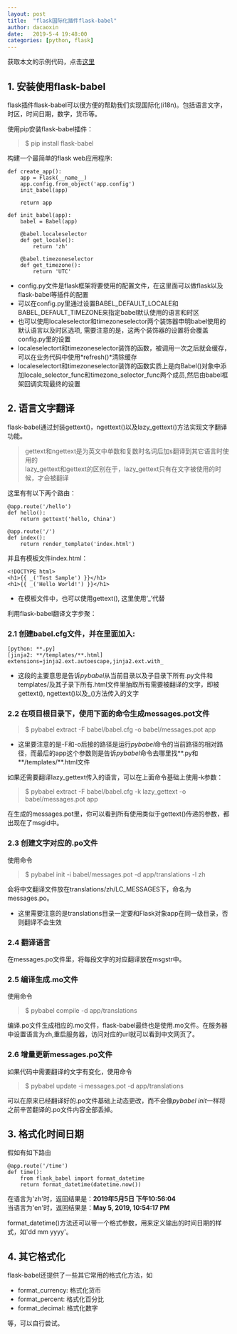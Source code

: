```yaml
---
layout: post
title:  "flask国际化插件flask-babel"
author: dacaoxin
date:   2019-5-4 19:48:00
categories: [python, flask]
---
```


获取本文的示例代码，点击[这里](https://github.com/caoxin1988/flask_demo/tree/master/babel)

## 1. 安装使用flask-babel

flask插件flask-babel可以很方便的帮助我们实现国际化(i18n)。包括语言文字，时区，时间日期，数字，货币等。

使用pip安装flask-babel插件：

> $ pip install flask-babel

构建一个最简单的flask web应用程序:

```
def create_app():
    app = Flask(__name__)
    app.config.from_object('app.config')
    init_babel(app)

    return app

def init_babel(app):
    babel = Babel(app)

    @babel.localeselector
    def get_locale():
        return 'zh'

    @babel.timezoneselector
    def get_timezone():
        return 'UTC'
```
* config.py文件是flask框架将要使用的配置文件，在这里面可以做flask以及flask-babel等插件的配置
* 可以在config.py里通过设置BABEL_DEFAULT_LOCALE和BABEL_DEFAULT_TIMEZONE来指定babel默认使用的语言和时区
* 也可以使用localeselector和timezoneselector两个装饰器申明babel使用的默认语言以及时区选项, 需要注意的是，这两个装饰器的设置将会覆盖config.py里的设置
* localeselectort和timezoneselector装饰的函数，被调用一次之后就会缓存，可以在业务代码中使用*refresh()*清除缓存
* localeselectort和timezoneselector装饰的函数实质上是向Babel()对象中添加locale_selector_func和timezone_selector_func两个成员,然后由babel框架回调实现最终的设置

## 2. 语言文字翻译

flask-babel通过封装gettext()，ngettext()以及lazy_gettext()方法实现文字翻译功能。

> gettext和ngettext是为英文中单数和复数时名词后加s翻译到其它语言时使用的  
> lazy_gettext和gettext的区别在于，lazy_gettext只有在文字被使用的时候，才会被翻译

这里有有以下两个路由：

```
@app.route('/hello')
def hello():
    return gettext('hello, China')

@app.route('/')
def index():
    return render_template('index.html')
```

并且有模板文件index.html：

```
<!DOCTYPE html>
<h1>{{ _('Test Sample') }}</h1>
<h1>{{ _('Hello World!') }}</h1>
```

* 在模板文件中，也可以使用gettext(), 这里使用‘_’代替

利用flask-babel翻译文字步聚：

### 2.1 创建babel.cfg文件，并在里面加入:

```
[python: **.py]
[jinja2: **/templates/**.html]
extensions=jinja2.ext.autoescape,jinja2.ext.with_
```

* 这段的主要意思是告诉*pybabel*从当前目录以及子目录下所有\.py文件和templates/及其子录下所有.html文件里抽取所有需要被翻译的文字，即被gettext(), ngettext()以及_()方法传入的文字

### 2.2 在项目根目录下，使用下面的命令生成messages.pot文件

> $ pybabel extract -F babel/babel.cfg -o babel/messages.pot app

* 这里要注意的是-F和-o后接的路径是运行*pybabel*命令的当前路径的相对路径，而最后的app这个参数则是告诉*pybabel*命令去哪里找\*\*.py和\*\*/templates/\*\*.html文件

如果还需要翻译lazy_gettext传入的语言，可以在上面命令基础上使用-k参数：

> $ pybabel extract -F babel/babel.cfg -k lazy_gettext -o babel/messages.pot app

在生成的messages.pot里，你可以看到所有使用类似于gettext()传递的参数，都出现在了msgid中。

### 2.3 创建文字对应的.po文件

使用命令

> $ pybabel init -i babel/messages.pot -d app/translations -l zh

会将中文翻译文件放在translations/zh/LC_MESSAGES下，命名为messages.po。

* 这里需要注意的是translations目录一定要和Flask对象app在同一级目录，否则翻译不会生效

### 2.4 翻译语言

在messages.po文件里，将每段文字的对应翻译放在msgstr中。

### 2.5 编译生成.mo文件

使用命令

> $ pybabel compile -d app/translations

编译.po文件生成相应的.mo文件，flask-babel最终也是使用.mo文件。在服务器中设置语言为zh,重启服务器，访问对应的url就可以看到中文网页了。

### 2.6 增量更新messages.po文件

如果代码中需要翻译的文字有变化，使用命令

> $ pybabel update -i messages.pot -d app/translations

可以在原来已经翻译好的.po文件基础上动态更改，而不会像*pybabel init*一样将之前辛苦翻译的.po文件内容全部丢掉。

## 3. 格式化时间日期

假如有如下路由

```
@app.route('/time')
def time():
    from flask_babel import format_datetime
    return format_datetime(datetime.now())
```

在语言为'zh'时，返回结果是：**2019年5月5日 下午10:56:04**  
当语言为'en'时，返回结果是：**May 5, 2019, 10:54:17 PM**

format_datetime()方法还可以带一个格式参数，用来定义输出的时间日期的样式，如'dd mm yyyy'。

## 4. 其它格式化

flask-babel还提供了一些其它常用的格式化方法，如

* format_currency: 格式化货币
* format_percent: 格式化百分比
* format_decimal: 格式化数字

等，可以自行尝试。
